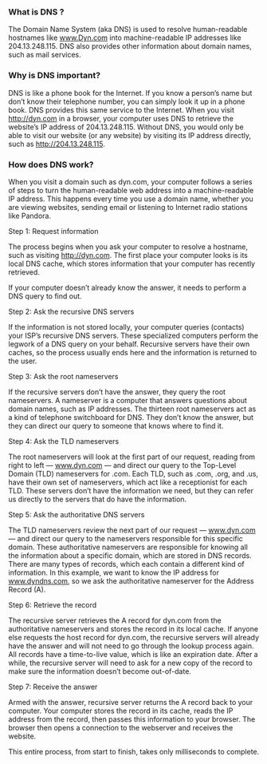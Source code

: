 ### What is DNS ?
The Domain Name System (aka DNS) is used to resolve human-readable hostnames like www.Dyn.com into machine-readable IP addresses like 204.13.248.115. DNS also provides other information about domain names, such as mail services.
### Why is DNS important?
DNS is like a phone book for the Internet. If you know a person’s name but don’t know their telephone number, you can simply look it up in a phone book. DNS provides this same service to the Internet.
When you visit http://dyn.com in a browser, your computer uses DNS to retrieve the website’s IP address of 204.13.248.115. Without DNS, you would only be able to visit our website (or any website) by visiting its IP address directly, such as http://204.13.248.115.

### How does DNS work?
When you visit a domain such as dyn.com, your computer follows a series of steps to turn the human-readable web address into a machine-readable IP address. This happens every time you use a domain name, whether you are viewing websites, sending email or listening to Internet radio stations like Pandora.

Step 1: Request information

The process begins when you ask your computer to resolve a hostname, such as visiting http://dyn.com. The first place your computer looks is its local DNS cache, which stores information that your computer has recently retrieved.

If your computer doesn’t already know the answer, it needs to perform a DNS query to find out.

Step 2: Ask the recursive DNS servers

If the information is not stored locally, your computer queries (contacts) your ISP’s recursive DNS servers. These specialized computers perform the legwork of a DNS query on your behalf. Recursive servers have their own caches, so the process usually ends here and the information is returned to the user.

Step 3: Ask the root nameservers

If the recursive servers don’t have the answer, they query the root nameservers. A nameserver is a computer that answers questions about domain names, such as IP addresses. The thirteen root nameservers act as a kind of telephone switchboard for DNS. They don’t know the answer, but they can direct our query to someone that knows where to find it.

Step 4: Ask the TLD nameservers

The root nameservers will look at the first part of our request, reading from right to left — www.dyn.com — and direct our query to the Top-Level Domain (TLD) nameservers for .com. Each TLD, such as .com, .org, and .us, have their own set of nameservers, which act like a receptionist for each TLD. These servers don’t have the information we need, but they can refer us directly to the servers that do have the information.

Step 5: Ask the authoritative DNS servers

The TLD nameservers review the next part of our request — www.dyn.com — and direct our query to the nameservers responsible for this specific domain. These authoritative nameservers are responsible for knowing all the information about a specific domain, which are stored in DNS records. There are many types of records, which each contain a different kind of information. In this example, we want to know the IP address for www.dyndns.com, so we ask the authoritative nameserver for the Address Record (A).

Step 6: Retrieve the record

The recursive server retrieves the A record for dyn.com from the authoritative nameservers and stores the record in its local cache. If anyone else requests the host record for dyn.com, the recursive servers will already have the answer and will not need to go through the lookup process again. All records have a time-to-live value, which is like an expiration date. After a while, the recursive server will need to ask for a new copy of the record to make sure the information doesn’t become out-of-date.

Step 7: Receive the answer

Armed with the answer, recursive server returns the A record back to your computer. Your computer stores the record in its cache, reads the IP address from the record, then passes this information to your browser. The browser then opens a connection to the webserver and receives the website.

This entire process, from start to finish, takes only milliseconds to complete.

